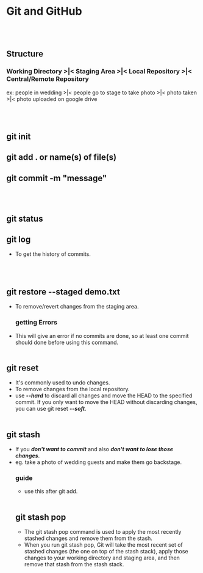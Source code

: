 # Git and GitHub
<br></br>
## Structure
### Working Directory  >|<  Staging Area  >|<  Local Repository  >|<  Central/Remote Repository
ex: people in wedding >|< people go to stage to take photo >|< photo taken >|< photo uploaded on google drive

<br></br>
## git init
## git add . or name(s) of file(s)
## git commit -m "message"
<br></br>

## git status
## git log
* To get the history of commits.

<br></br>
## git restore --staged demo.txt
* To remove/revert changes from the staging area.
  ### getting Errors
* This will give an error if no commits are done, so at least one commit should done before using this command.
<br></br>

## git reset <commit hash>
* It's commonly used to undo changes.
* To remove changes from the local repository. 
* use ***--hard*** to discard all changes and move the HEAD to the specified commit. If you only want to move the HEAD without discarding changes, you can use git reset ***--soft***.
<br></br>

## git stash
* If you ***don't want to commit*** and also ***don't want to lose those changes***.
* eg. take a photo of wedding guests and make them go backstage.
  ### guide
  * use this after git add.
<br></br>
  ## git stash pop
  * The git stash pop command is used to apply the most recently stashed changes and remove them from the stash.
  * When you run git stash pop, Git will take the most recent set of stashed changes (the one on top of the stash stack), apply those changes to your working directory and staging area, and then remove that stash from the stash stack.
<br></br>

<br></br>

<br></br>

<br></br>

<br></br>

<br></br>

<br></br>
